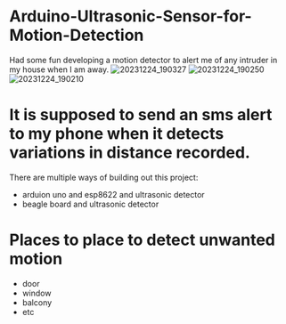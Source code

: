 # Arduino-Ultrasonic-Sensor-for-Motion-Detection
Had some fun developing a motion detector to alert me of any intruder in my house when I am away.
![20231224_190327](https://github.com/PaulsGitHubs/Arduino-Ultrasonic-Sensor-for-Motion-Detection/assets/102178068/041e5429-1708-4f7c-8527-67f4a0b9e91e)
![20231224_190250](https://github.com/PaulsGitHubs/Arduino-Ultrasonic-Sensor-for-Motion-Detection/assets/102178068/2327a971-996f-4ffa-9022-dc01a780eba1)
![20231224_190210](https://github.com/PaulsGitHubs/Arduino-Ultrasonic-Sensor-for-Motion-Detection/assets/102178068/5e254400-035a-43ae-a10f-9d3a0fe0ae06)

# It is supposed to send an sms alert to my phone when it detects variations in distance recorded.
There are multiple ways of building out this project:
- arduion uno and esp8622 and ultrasonic detector
- beagle board and ultrasonic detector
  
# Places to place to detect unwanted motion
- door
- window
- balcony
- etc

  
